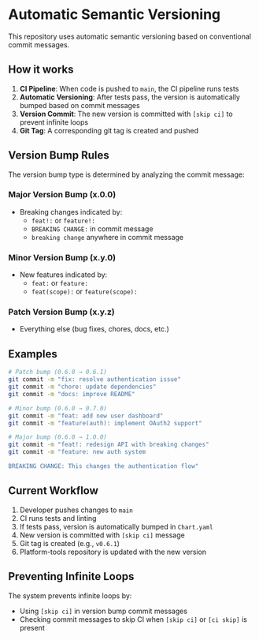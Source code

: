 # Automatic Semantic Versioning

This repository uses automatic semantic versioning based on conventional commit messages.

## How it works

1. **CI Pipeline**: When code is pushed to `main`, the CI pipeline runs tests
2. **Automatic Versioning**: After tests pass, the version is automatically bumped based on commit messages
3. **Version Commit**: The new version is committed with `[skip ci]` to prevent infinite loops
4. **Git Tag**: A corresponding git tag is created and pushed

## Version Bump Rules

The version bump type is determined by analyzing the commit message:

### Major Version Bump (x.0.0)
- Breaking changes indicated by:
  - `feat!:` or `feature!:` 
  - `BREAKING CHANGE:` in commit message
  - `breaking change` anywhere in commit message

### Minor Version Bump (x.y.0)
- New features indicated by:
  - `feat:` or `feature:`
  - `feat(scope):` or `feature(scope):`

### Patch Version Bump (x.y.z)
- Everything else (bug fixes, chores, docs, etc.)

## Examples

```bash
# Patch bump (0.6.0 → 0.6.1)
git commit -m "fix: resolve authentication issue"
git commit -m "chore: update dependencies"
git commit -m "docs: improve README"

# Minor bump (0.6.0 → 0.7.0)
git commit -m "feat: add new user dashboard"
git commit -m "feature(auth): implement OAuth2 support"

# Major bump (0.6.0 → 1.0.0)
git commit -m "feat!: redesign API with breaking changes"
git commit -m "feature: new auth system

BREAKING CHANGE: This changes the authentication flow"
```

## Current Workflow

1. Developer pushes changes to `main`
2. CI runs tests and linting
3. If tests pass, version is automatically bumped in `Chart.yaml`
4. New version is committed with `[skip ci]` message
5. Git tag is created (e.g., `v0.6.1`)
6. Platform-tools repository is updated with the new version

## Preventing Infinite Loops

The system prevents infinite loops by:
- Using `[skip ci]` in version bump commit messages
- Checking commit messages to skip CI when `[skip ci]` or `[ci skip]` is present
